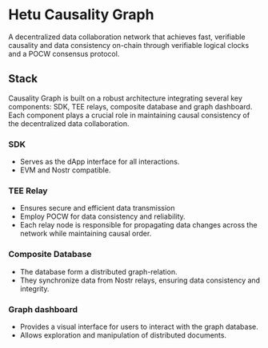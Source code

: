 # Hetu Causality Graph

A decentralized data collaboration network that achieves fast, verifiable causality and data consistency on-chain through verifiable logical clocks and a POCW consensus protocol.

## Stack

Causality Graph is built on a robust architecture integrating several key components: SDK, TEE relays, composite database and graph dashboard. Each component plays a crucial role in maintaining causal consistency of the decentralized data collaboration.

### SDK ###

* Serves as the dApp interface for all interactions.
* EVM and Nostr compatible.

### TEE Relay ###
* Ensures secure and efficient data transmission
* Employ POCW for data consistency and reliability.
* Each relay node is responsible for propagating data changes across the network while maintaining causal order.

### Composite Database ###

* The database form a distributed graph-relation.
* They synchronize data from Nostr relays, ensuring data consistency and integrity.

### Graph dashboard ###

* Provides a visual interface for users to interact with the graph database.
* Allows exploration and manipulation of distributed documents.


